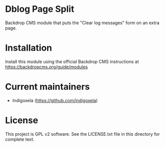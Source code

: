# Dblog Page Split

Backdrop CMS module that puts the "Clear log messages" form on an extra page.

# Installation

Install this module using the official Backdrop CMS instructions at https://backdropcms.org/guide/modules

# Current maintainers

* Indigoxela (https://github.com/indigoxela)

# License

This project is GPL v2 software. See the LICENSE.txt file in this directory for complete text.
